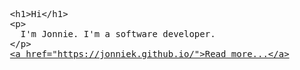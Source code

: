 <pre>
  &lt;h1&gt;Hi&lt;/h1&gt;
  &lt;p&gt;
    I'm Jonnie. I'm a software developer.
  &lt;/p&gt;
  <a href="https://jonniek.github.io/">&lt;a href="https://jonniek.github.io/"&gt;Read more...&lt;/a&gt;</a>
</pre>
